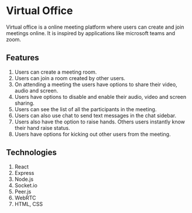 # Virtual Office
Virtual office is a online meeting platform where users can create and join meetings online. It is inspired by applications like microsoft teams and zoom. 

## Features
1. Users can create a meeting room.
2. Users can join a room created by other users.
3. On attending a meeting the users have options to share their video, audio and screen.
4. Users have options to disable and enable their audio, video and screen sharing.
5. Users can see the list of all the participants in the meeting.
6. Users can also use chat to send text messages in the chat sidebar.
7. Users also have the option to raise hands. Others users instantly know their hand raise status.
8. Users have options for kicking out other users from the meeting.

## Technologies
1. React
2. Express
3. Node.js
4. Socket.io
5. Peer.js
6. WebRTC
7. HTML, CSS



